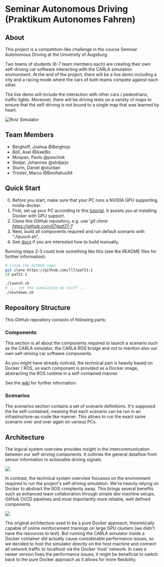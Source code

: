 
# Seminar Autonomous Driving (**P**raktikum **A**utonomes **F**ahren)

## About

This project is a competition-like challenge in the course Seminar Autonomous Driving
at the University of Augsburg.

Two teams of students (6-7 team members each) are creating their own self-driving car
software interacting with the CARLA simulation environment. At the end of the project,
there will be a live demo including a city and a racing mode where the cars of both
teams compete against each other.

The live demo will include the interaction with other cars / pedestrians, traffic lights.
Moreover, there will be driving tests on a variety of maps to ensure that the self-driving
is not bound to a single map that was learned by heart.

![Rviz Simulator](./imgs/rviz_simulator_sceenshot.png)

## Team Members

- Berghoff, Joshua @Berghojo
- Böll, Axel @AxelBo
- Mospan, Pavlo @paschok
- Stoljar, Johannes @stoljarjo
- Sturm, Daniel @sturdan
- Tröster, Marco @Bonifatius94

## Quick Start

0. Before you start, make sure that your PC runs a NVIDIA GPU supporting nvidia-docker.
1. First, set up your PC according to this
   [tutorial](https://github.com/ll7/paf21-1/wiki/Development-Machine-Setup-(NVIDIA-Docker)).
   It assists you at installing Docker with GPU support.
2. Clone this GitHub repository, e.g. use '*git clone <https://github.com/ll7/paf21-1>*'
3. Next, build all components required and run default scenario with "./launch.sh",
4. See [docs](./components/README.md) if you are interested how to build manually.

Running steps 2-3 could look something like this (see the README files for further information):

```sh
# clone the GitHub repo
git clone https://github.com/ll7/paf21-1
cd paf21-1

./launch.sh
# ... let the simulation do stuff ...
./shutdown.sh
```

## Repository Structure

This GitHub repository consists of following parts:

### Components

This section is all about the components required to launch a scenario such as the CARLA simulator,
the CARLA ROS bridge and not to mention also our own self-driving car software components.

As you might have already noticed, the technical part is heavily based on Docker / ROS, so each
component is provided as a Docker image, abstracting the ROS runtime in a self-contained manner.

See the [wiki](https://github.com/ll7/paf21-1/wiki/Architecture-Models) for further information.

### Scenarios

The scenarios section contains a set of scenario definitions. It's supposed the be self-contained,
meaning that each scenario can be run in an infrastructure-as-code like manner. This allows to run
the exact same scenario over and over again on various PCs.

## Architecture

The logical system overview provides insight in the intercommunication between our self-driving
components. It outlines the general dataflow from sensor information to actionable driving signals.

![](./imgs/PAF_Architecture_Logical_(components).drawio.png)

In contrast, the technical system overview focusses on the environment required to run the project's
self-driving simulation. We're heavily relying on Docker to abstract the ROS complexity away.
This brings several benefits such as enhanced team collaboration through simple dev machine setups,
GitHub CI/CD pipelines and most importantly more reliable, well defined components.

![](./imgs/PAF_Architecture_Technical_(adjusted).drawio.png)

The original architecture used to be a pure Docker approach, theoretically capable of online reinforcement
trainings on large GPU clusters (we didn't have the resources to test). But running the CARLA simulator
inside a Docker container did actually cause considerable performance issues, so we decided to host the
simulator directly on the host machine and connect all network traffic to localhost via the Docker 'host' network.
In case a newer version fixes the performance issues, it might be beneficial to switch back to the pure
Docker approach as it allows for more flexibility.
